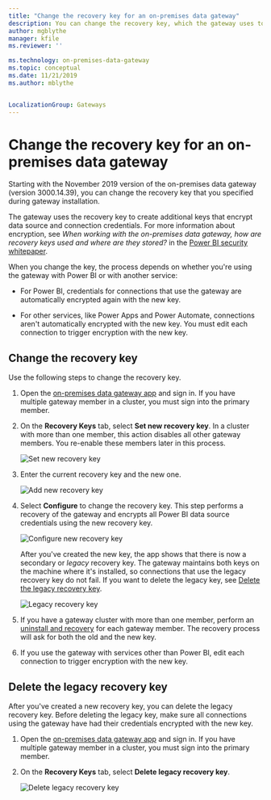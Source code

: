 ```yaml
---
title: "Change the recovery key for an on-premises data gateway"
description: You can change the recovery key, which the gateway uses to create additional keys that encrypt data source and connection credentials.
author: mgblythe
manager: kfile
ms.reviewer: ''

ms.technology: on-premises-data-gateway
ms.topic: conceptual
ms.date: 11/21/2019
ms.author: mblythe


LocalizationGroup: Gateways
---
```


# Change the recovery key for an on-premises data gateway

Starting with the November 2019 version of the on-premises data gateway (version 3000.14.39), you can change the recovery key that you specified during gateway installation.

The gateway uses the recovery key to create additional keys that encrypt data source and connection credentials. For more information about encryption, see _When working with the on-premises data gateway, how are recovery keys used and where are they stored?_ in the [Power BI security whitepaper](/power-bi/whitepaper-powerbi-security#power-bi-security-questions-and-answers).

When you change the key, the process depends on whether you're using the gateway with Power BI or with another service:

- For Power BI, credentials for connections that use the gateway are automatically encrypted again with the new key.

- For other services, like Power Apps and Power Automate, connections aren't automatically encrypted with the new key. You must edit each connection to trigger encryption with the new key.

## Change the recovery key

Use the following steps to change the recovery key.

1. Open the [on-premises data gateway app](service-gateway-app.md) and sign in. If you have multiple gateway member in a cluster, you must sign into the primary member.

1. On the **Recovery Keys** tab, select **Set new recovery key**. In a cluster with more than one member, this action disables all other gateway members. You re-enable these members later in this process.

    ![Set new recovery key](media/service-gateway-recovery-key/set-new-recovery-key.png)

1. Enter the current recovery key and the new one.

    ![Add new recovery key](media/service-gateway-recovery-key/add-new-recovery-key.png)

1. Select **Configure** to change the recovery key. This step performs a recovery of the gateway and encrypts all Power BI data source credentials using the new recovery key.

    ![Configure new recovery key](media/service-gateway-recovery-key/configure-new-recovery-key.png)

    After you've created the new key, the app shows that there is now a secondary or _legacy_ recovery key. The gateway maintains both keys on the machine where it's installed, so connections that use the legacy recovery key do not fail. If you want to delete the legacy key, see [Delete the legacy recovery key](#delete-the-legacy-recovery-key).

    ![Legacy recovery key](media/service-gateway-recovery-key/legacy-recovery-key.png)

1. If you have a gateway cluster with more than one member, perform an [uninstall and recovery](service-gateway-migrate.md) for each gateway member.  The recovery process will ask for both the old and the new key.

1. If you use the gateway with services other than Power BI, edit each connection to trigger encryption with the new key.

## Delete the legacy recovery key

After you've created a new recovery key, you can delete the legacy recovery key. Before deleting the legacy key, make sure all connections using the gateway have had their credentials encrypted with the new key.

1. Open the [on-premises data gateway app](service-gateway-app.md) and sign in. If you have multiple gateway member in a cluster, you must sign into the primary member.

1. On the **Recovery Keys** tab, select **Delete legacy recovery key**.

    ![Delete legacy recovery key](media/service-gateway-recovery-key/delete-legacy-recovery-key.png)
